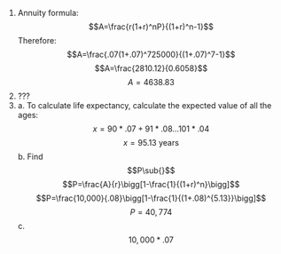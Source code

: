 1. Annuity formula: $$A=\frac{r(1+r)^nP}{(1+r)^n-1}$$
	Therefore:
	$$A=\frac{.07(1+.07)^725000}{(1+.07)^7-1}$$
	$$A=\frac{2810.12}{0.6058}$$
	$$A=4638.83$$
2. ???
3. a. To calculate life expectancy, calculate the expected value of all the ages:
	$$x=90*.07+91*.08...101*.04$$
	$$x=95.13\text{ years}$$
	b. Find $$P\sub{}$$$$P=\frac{A}{r}\bigg[1-\frac{1}{(1+r)^n}\bigg]$$
		$$P=\frac{10,000}{.08}\bigg[1-\frac{1}{(1+.08)^{5.13}}\bigg]$$
		$$P=40,774$$
	c. $$10,000*.07$$
<!--stackedit_data:
eyJoaXN0b3J5IjpbOTcyNDg5NzY3LDE4NjQ3OTk5NjAsMzYxNj
g5Njg2LC0yMjk5NTI3MzUsMTAyNTU3Mjg5OCwxMjA3MjMxNzQ5
XX0=
-->